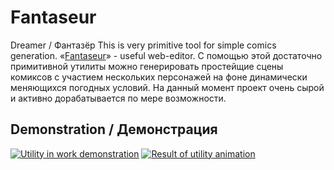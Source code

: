 # Fantaseur
Dreamer / Фантазёр
This is very primitive tool for simple comics generation.
«[Fantaseur](http://htmlpreview.github.io/?http://github.com/Alikberov/Fantaseur/blob/master/Fantaseur/Fantaseur.html)» - useful web-editor.
С помощью этой достаточно примитивной утилиты можно генерировать простейщие сцены комиксов с участием нескольких персонажей на фоне динамически меняющихся погодных условий.
На данный момент проект очень сырой и активно дорабатывается по мере возможности.
## Demonstration / Демонстрация
[![Utility in work demonstration](https://img.youtube.com/vi/6jYxeS9G8yc/1.jpg)](http://youtu.be/6jYxeS9G8yc)
[![Result of utility animation](https://img.youtube.com/vi/d0GcFAyUQEs/1.jpg)](http://youtu.be/d0GcFAyUQEs)
